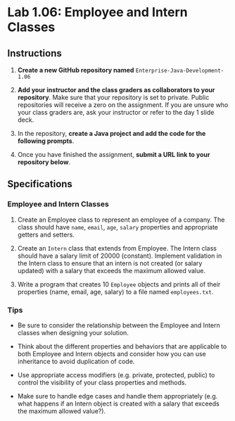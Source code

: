 # Lab 1.06: Employee and Intern Classes

## Instructions

1. **Create a new GitHub repository named** `Enterprise-Java-Development-1.06`

2. **Add your instructor and the class graders as collaborators to your repository**. Make sure that your repository is set to private. Public repositories will receive a zero on the assignment. If you are unsure who your class graders are, ask your instructor or refer to the day 1 slide deck.

3. In the repository, **create a Java project and add the code for the following prompts**.

4. Once you have finished the assignment, **submit a URL link to your repository below**.


## Specifications

### Employee and Intern Classes
1. Create an Employee class to represent an employee of a company. The class should have `name`, `email`, `age`, `salary` properties and appropriate getters and setters.

2. Create an `Intern` class that extends from Employee. The Intern class should have a salary limit of 20000 (constant).
Implement validation in the Intern class to ensure that an intern is not created (or salary updated) with a salary that exceeds the maximum allowed value.

3. Write a program that creates 10 `Employee` objects and prints all of their properties (name, email, age, salary) to a file named `employees.txt`.


### Tips

- Be sure to consider the relationship between the Employee and Intern classes when designing your solution.

- Think about the different properties and behaviors that are applicable to both Employee and Intern objects and consider how you can use inheritance to avoid duplication of code.

- Use appropriate access modifiers (e.g. private, protected, public) to control the visibility of your class properties and methods.

- Make sure to handle edge cases and handle them appropriately (e.g. what happens if an Intern object is created with a salary that exceeds the maximum allowed value?).